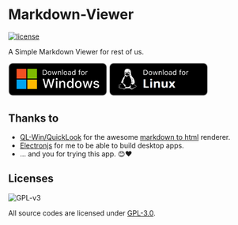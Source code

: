 # Markdown-Viewer

[![license](https://img.shields.io/github/license/MrPancakes39/Markdown-Viewer.svg)](https://www.gnu.org/licenses/gpl-3.0.en.html)

A Simple Markdown Viewer for rest of us.

<a href="https://mega.nz/file/YUpDTSAR#tD8Gv6gf_1Hp6K3DI6pdZVGOLodUlYGueKvbKJ8MFFI"><img alt="download-for-windows" src="https://raw.githubusercontent.com/MrPancakes39/Markdown-Viewer/main/assets/download-windows.png" width="200px"></a>
<a href="https://mega.nz/file/RZ5EHCDC#9U-C8d6DEVWK32sQfY6ya3u5sEVnI4oyHi8fDyiV75I"><img alt="download-for-linux" src="https://raw.githubusercontent.com/MrPancakes39/Markdown-Viewer/main/assets/download-linux.png" width="200px"></a>

## Thanks to

- [QL-Win/QuickLook](https://github.com/QL-Win/QuickLook) for the awesome [markdown to html](https://github.com/QL-Win/QuickLook/blob/master/QuickLook.Plugin/QuickLook.Plugin.MarkdownViewer/Resources/md2html.html) renderer.
- [Electronjs](https://www.electronjs.org/) for me to be able to build desktop apps.
- ... and you for trying this app. 😊❤

## Licenses

![GPL-v3](https://www.gnu.org/graphics/gplv3-127x51.png)

All source codes are licensed under [GPL-3.0](https://opensource.org/licenses/GPL-3.0).
